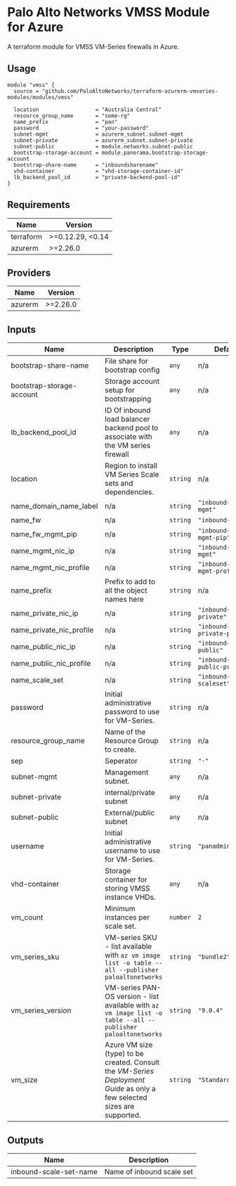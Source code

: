 Palo Alto Networks VMSS Module for Azure
===========

A terraform module for VMSS VM-Series firewalls in Azure.

Usage
-----

```hcl
module "vmss" {
  source = "github.com/PaloAltoNetworks/terraform-azurerm-vmseries-modules/modules/vmss"

  location                  = "Australia Central"
  resource_group_name       = "some-rg"
  name_prefix               = "pan"
  password                  = "your-password"
  subnet-mgmt               = azurerm_subnet.subnet-mgmt
  subnet-private            = azurerm_subnet.subnet-private
  subnet-public             = module.networks.subnet-public
  bootstrap-storage-account = module.panorama.bootstrap-storage-account
  bootstrap-share-name      = "inboundsharename"
  vhd-container             = "vhd-storage-container-id"
  lb_backend_pool_id        = "private-backend-pool-id"
}
```

<!-- BEGINNING OF PRE-COMMIT-TERRAFORM DOCS HOOK -->
## Requirements

| Name | Version |
|------|---------|
| terraform | >=0.12.29, <0.14 |
| azurerm | >=2.26.0 |

## Providers

| Name | Version |
|------|---------|
| azurerm | >=2.26.0 |

## Inputs

| Name | Description | Type | Default | Required |
|------|-------------|------|---------|:--------:|
| bootstrap-share-name | File share for bootstrap config | `any` | n/a | yes |
| bootstrap-storage-account | Storage account setup for bootstrapping | `any` | n/a | yes |
| lb\_backend\_pool\_id | ID Of inbound load balancer backend pool to associate with the VM series firewall | `any` | n/a | yes |
| location | Region to install VM Series Scale sets and dependencies. | `string` | n/a | yes |
| name\_domain\_name\_label | n/a | `string` | `"inbound-vm-mgmt"` | no |
| name\_fw | n/a | `string` | `"inbound-fw"` | no |
| name\_fw\_mgmt\_pip | n/a | `string` | `"inbound-fw-mgmt-pip"` | no |
| name\_mgmt\_nic\_ip | n/a | `string` | `"inbound-nic-fw-mgmt"` | no |
| name\_mgmt\_nic\_profile | n/a | `string` | `"inbound-nic-fw-mgmt-profile"` | no |
| name\_prefix | Prefix to add to all the object names here | `string` | n/a | yes |
| name\_private\_nic\_ip | n/a | `string` | `"inbound-nic-fw-private"` | no |
| name\_private\_nic\_profile | n/a | `string` | `"inbound-nic-fw-private-profile"` | no |
| name\_public\_nic\_ip | n/a | `string` | `"inbound-nic-fw-public"` | no |
| name\_public\_nic\_profile | n/a | `string` | `"inbound-nic-fw-public-profile"` | no |
| name\_scale\_set | n/a | `string` | `"inbound-scaleset"` | no |
| password | Initial administrative password to use for VM-Series. | `string` | n/a | yes |
| resource\_group\_name | Name of the Resource Group to create. | `string` | n/a | yes |
| sep | Seperator | `string` | `"-"` | no |
| subnet-mgmt | Management subnet. | `any` | n/a | yes |
| subnet-private | internal/private subnet | `any` | n/a | yes |
| subnet-public | External/public subnet | `any` | n/a | yes |
| username | Initial administrative username to use for VM-Series. | `string` | `"panadmin"` | no |
| vhd-container | Storage container for storing VMSS instance VHDs. | `any` | n/a | yes |
| vm\_count | Minimum instances per scale set. | `number` | `2` | no |
| vm\_series\_sku | VM-series SKU - list available with `az vm image list -o table --all --publisher paloaltonetworks` | `string` | `"bundle2"` | no |
| vm\_series\_version | VM-series PAN-OS version - list available with `az vm image list -o table --all --publisher paloaltonetworks` | `string` | `"9.0.4"` | no |
| vm\_size | Azure VM size (type) to be created. Consult the *VM-Series Deployment Guide* as only a few selected sizes are supported. | `string` | `"Standard_D3_v2"` | no |

## Outputs

| Name | Description |
|------|-------------|
| inbound-scale-set-name | Name of inbound scale set |

<!-- END OF PRE-COMMIT-TERRAFORM DOCS HOOK -->

